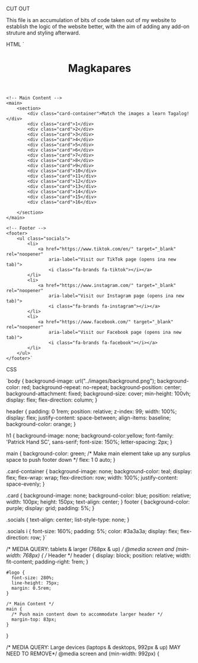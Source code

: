 CUT OUT 

This file is an accumulation of bits of code taken out of my website to establish the logic of the website better, with the aim of adding any add-on struture and styling afterward.


HTML
 `<!-- Header -->
    <header>
        <h1 id="logo">Magkapares</h1>
    </header>

    <!-- Main Content -->
    <main> 
        <section>
            <div class="card-container">Match the images a learn Tagalog!</div>
            <div class="card">1</div>
            <div class="card">2</div>
            <div class="card">3</div>
            <div class="card">4</div>
            <div class="card">5</div>
            <div class="card">6</div>
            <div class="card">7</div>
            <div class="card">8</div>
            <div class="card">9</div>
            <div class="card">10</div>
            <div class="card">11</div>
            <div class="card">12</div>
            <div class="card">13</div>
            <div class="card">14</div>
            <div class="card">15</div>
            <div class="card">16</div>
        
        </section>
    </main>

    <!-- Footer -->
    <footer> 
        <ul class="socials">
            <li>
                <a href="https://www.tiktok.com/en/" target="_blank" rel="noopener"
                    aria-label="Visit our TikTok page (opens ina new tab)">
                    <i class="fa-brands fa-tiktok"></i></a>
            </li>
            <li>
                <a href="https://www.instagram.com/" target="_blank" rel="noopener"
                    aria-label="Visit our Instagram page (opens ina new tab)">
                    <i class="fa-brands fa-instagram"></i></a>
            </li>
            <li>
                <a href="https://www.facebook.com/" target="_blank" rel="noopener"
                    aria-label="Visit our Facebook page (opens ina new tab)">
                    <i class="fa-brands fa-facebook"></i></a>
            </li>
        </ul>
    </footer>`



CSS

`body {
    background-image: url("../images/background.png");
    background-color: red;
    background-repeat: no-repeat;
    background-position: center;
    background-attachment: fixed;
    background-size: cover;
    min-height: 100vh;
    display: flex;
    flex-direction: column;
}

header {
    padding: 0 1rem;
    position: relative;
    z-index: 99;
    width: 100%;
    display: flex;
    justify-content: space-between;
    align-items: baseline;
    background-color: orange;
}

h1 {
    background-image: none;
    background-color:yellow;
    font-family: 'Patrick Hand SC', sans-serif;
    font-size: 150%;
    letter-spacing: 2px;
}

main {
    background-color: green;
    /* Make main element take up any surplus space to push footer down */
    flex: 1 0 auto;
}

.card-container {
    background-image: none;
    background-color: teal;
    display: flex;
    flex-wrap: wrap;
    flex-direction: row;
    width: 100%;
    justify-content: space-evenly;
}

.card {
    background-image: none;
    background-color: blue;
    position: relative;
    width: 100px;
    height: 150px;
    text-align: center;
}
footer {
    background-color: purple;
    display: grid;
    padding: 5%;
}

.socials {
    text-align: center;
    list-style-type: none;
 }
 
 .socials i {
    font-size: 160%;
    padding: 5%;
    color: #3a3a3a;
    display: flex;
    flex-direction: row;
}`

 


/* MEDIA QUERY: tablets & larger (768px & up) */
@media screen and (min-width: 768px) {
    /* Header */
    header {
      display: block;
      position: relative;
      width: fit-content;
      padding-right: 1rem;
    }
  
    #logo {
      font-size: 280%;
      line-height: 75px;
      margin: 0.5rem;
    }
  
    /* Main Content */
    main {
      /* Push main content down to accommodate larger header */
      margin-top: 83px;
    }
}
  
  /* MEDIA QUERY: Large devices (laptops & desktops, 992px & up) 
  MAY NEED TO REMOVE*/
  @media screen and (min-width: 992px) {
    